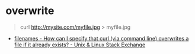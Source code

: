 


# overwrite

> curl http://mysite.com/myfile.jpg > myfile.jpg

* [filenames - How can I specify that curl (via command line) overwrites a file if it already exists? - Unix & Linux Stack Exchange ](https://unix.stackexchange.com/questions/19608/how-can-i-specify-that-curl-via-command-line-overwrites-a-file-if-it-already-e)